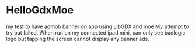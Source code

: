 # HelloGdxMoe
my test to have admob banner on app using LibGDX and moe
My attempt to try but failed. When run on my connected ipad mini, can only see badlogic logo but tapping the screen cannot
display any banner ads.
